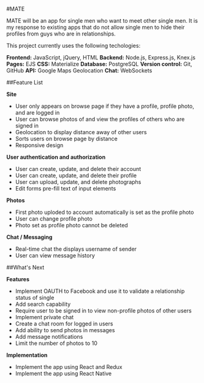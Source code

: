 #MATE

MATE will be an app for single men who want to meet other single men. It is my response to existing apps that do not allow single men to hide their profiles from guys who are in relationships.

This project currently uses the following techologies:

**Frontend:** JavaScript, jQuery, HTML
**Backend:** Node.js, Express.js, Knex.js
**Pages:** EJS
**CSS:** Materialize
**Database:** PostgreSQL
**Version control:** Git, GitHub
**API:** Google Maps Geolocation
**Chat:** WebSockets

##Feature List

**Site**
* User only appears on browse page if they have a profile, profile photo, and are logged in
* User can browse photos of and view the profiles of others who are signed in
* Geolocation to display distance away of other users
* Sorts users on browse page by distance
* Responsive design

**User authentication and authorization**
* User can create, update, and delete their account
* User can create, update, and delete their profile
* User can upload, update, and delete photographs
* Edit forms pre-fill text of input elements

**Photos**
* First photo uploded to account automatically is set as the profile photo
* User can change profile photo
* Photo set as profile photo cannot be deleted

**Chat / Messaging**
* Real-time chat the displays username of sender
* User can view message history

##What's Next

**Features**
* Implement OAUTH to Facebook and use it to validate a relationship status of single
* Add search capability
* Require user to be signed in to view non-profile photos of other users
* Implement private chat
* Create a chat room for logged in users
* Add ability to send photos in messages
* Add message notifications
* Limit the number of photos to 10

**Implementation**
* Implement the app using React and Redux
* Implement the app using React Native
